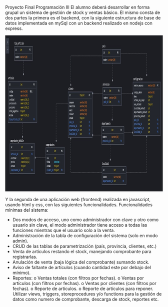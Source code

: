 Proyecto Final Programación III
El alumno deberá desarrollar en forma grupal un sistema de gestión de stock y ventas básico. 
El mismo consta de dos partes la primera es el backend, con la siguiente estructura de base de datos implementada en mySql con un backend realizado en nodejs con express.

<p align="left">
  <img height="500" src="./bddd.jpg" />
</p>

Y la segunda de una aplicación web (frontend) realizada en javascript, usando html y css, con las siguientes funcionalidades.
Funcionalidades mínimas del sistema:
-	Dos modos de acceso, uno como administrador con clave y otro como usuario sin clave, el modo administrador tiene acceso a todas las funciones mientras que el usuario solo a la venta. 
-	Administración de la tabla de configuración del sistema (solo en modo admin).
-	CRUD de las tablas de parametrización (país, provincia, clientes, etc.)
-	Venta de artículos restando el stock, manejando comprobante para registrarlas.
-	Anulación de venta (baja lógica del comprobante) sumando stock.
-	Aviso de faltante de artículos (cuando cantidad este por debajo del mínimo).
-	Reportes:
o	Ventas totales (con filtros por fechas).
o	Ventas por artículos (con filtros por fechas).
o	Ventas por clientes (con filtros por fechas).
o	Reporte de artículos. 
o	Reporte de artículos para reponer.
Utilizar views, triggers, storeprocedures y/o functions para la gestión de datos como numero de comprobante, descarga de stock, reportes etc.


